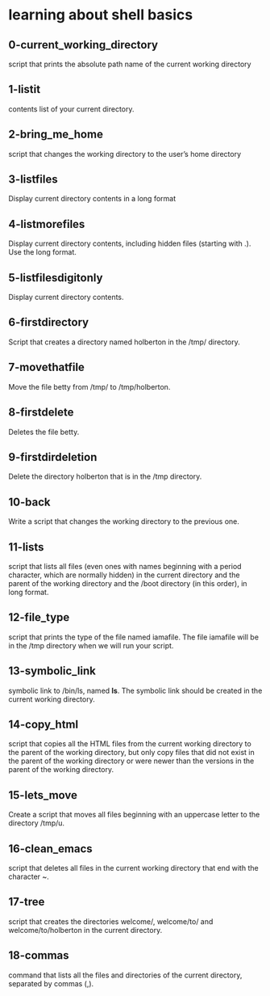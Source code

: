 # learning about shell basics
## 0-current_working_directory
script that prints the absolute path name of the current working directory
## 1-listit
contents list of your current directory.
## 2-bring_me_home
script that changes the working directory to the user’s home directory
## 3-listfiles
Display current directory contents in a long format
## 4-listmorefiles
Display current directory contents, including hidden files (starting with .). Use the long format.
## 5-listfilesdigitonly
Display current directory contents.
## 6-firstdirectory
Script that creates a directory named holberton in the /tmp/ directory.
## 7-movethatfile
Move the file betty from /tmp/ to /tmp/holberton.
## 8-firstdelete
Deletes the file betty.
## 9-firstdirdeletion
Delete the directory holberton that is in the /tmp directory.
## 10-back
Write a script that changes the working directory to the previous one.
## 11-lists
script that lists all files (even ones with names beginning with a period character, which are normally hidden) in the current directory and the parent of the working directory and the /boot directory (in this order), in long format.
## 12-file_type
script that prints the type of the file named iamafile. The file iamafile will be in the /tmp directory when we will run your script.
## 13-symbolic_link
symbolic link to /bin/ls, named __ls__. The symbolic link should be created in the current working directory.
## 14-copy_html
script that copies all the HTML files from the current working directory to the parent of the working directory, but only copy files that did not exist in the parent of the working directory or were newer than the versions in the parent of the working directory.
## 15-lets_move
Create a script that moves all files beginning with an uppercase letter to the directory /tmp/u.
## 16-clean_emacs
script that deletes all files in the current working directory that end with the character ~.
## 17-tree
script that creates the directories welcome/, welcome/to/ and welcome/to/holberton in the current directory.
## 18-commas
command that lists all the files and directories of the current directory, separated by commas (,).
